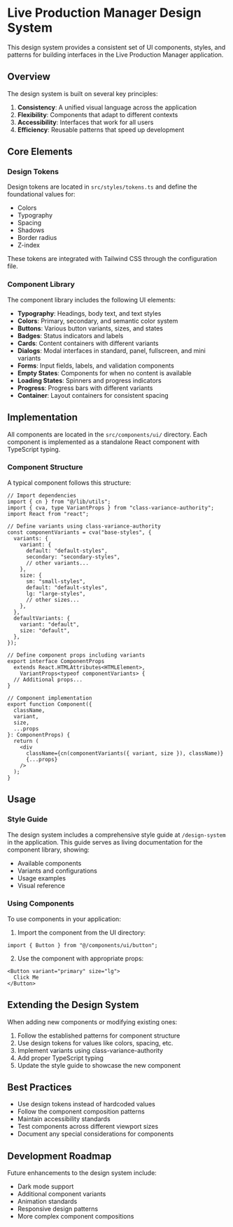 # Live Production Manager Design System

This design system provides a consistent set of UI components, styles, and patterns for building interfaces in the Live Production Manager application.

## Overview

The design system is built on several key principles:

1. **Consistency**: A unified visual language across the application
2. **Flexibility**: Components that adapt to different contexts
3. **Accessibility**: Interfaces that work for all users
4. **Efficiency**: Reusable patterns that speed up development

## Core Elements

### Design Tokens

Design tokens are located in `src/styles/tokens.ts` and define the foundational values for:

- Colors
- Typography
- Spacing
- Shadows
- Border radius
- Z-index

These tokens are integrated with Tailwind CSS through the configuration file.

### Component Library

The component library includes the following UI elements:

- **Typography**: Headings, body text, and text styles
- **Colors**: Primary, secondary, and semantic color system
- **Buttons**: Various button variants, sizes, and states
- **Badges**: Status indicators and labels
- **Cards**: Content containers with different variants
- **Dialogs**: Modal interfaces in standard, panel, fullscreen, and mini variants
- **Forms**: Input fields, labels, and validation components
- **Empty States**: Components for when no content is available
- **Loading States**: Spinners and progress indicators
- **Progress**: Progress bars with different variants
- **Container**: Layout containers for consistent spacing

## Implementation

All components are located in the `src/components/ui/` directory. Each component is implemented as a standalone React component with TypeScript typing.

### Component Structure

A typical component follows this structure:

```tsx
// Import dependencies
import { cn } from "@/lib/utils";
import { cva, type VariantProps } from "class-variance-authority";
import React from "react";

// Define variants using class-variance-authority
const componentVariants = cva("base-styles", {
  variants: {
    variant: {
      default: "default-styles",
      secondary: "secondary-styles",
      // other variants...
    },
    size: {
      sm: "small-styles",
      default: "default-styles",
      lg: "large-styles",
      // other sizes...
    },
  },
  defaultVariants: {
    variant: "default",
    size: "default",
  },
});

// Define component props including variants
export interface ComponentProps
  extends React.HTMLAttributes<HTMLElement>,
    VariantProps<typeof componentVariants> {
  // Additional props...
}

// Component implementation
export function Component({
  className,
  variant,
  size,
  ...props
}: ComponentProps) {
  return (
    <div
      className={cn(componentVariants({ variant, size }), className)}
      {...props}
    />
  );
}
```

## Usage

### Style Guide

The design system includes a comprehensive style guide at `/design-system` in the application. This guide serves as living documentation for the component library, showing:

- Available components
- Variants and configurations
- Usage examples
- Visual reference

### Using Components

To use components in your application:

1. Import the component from the UI directory:

```tsx
import { Button } from "@/components/ui/button";
```

2. Use the component with appropriate props:

```tsx
<Button variant="primary" size="lg">
  Click Me
</Button>
```

## Extending the Design System

When adding new components or modifying existing ones:

1. Follow the established patterns for component structure
2. Use design tokens for values like colors, spacing, etc.
3. Implement variants using class-variance-authority
4. Add proper TypeScript typing
5. Update the style guide to showcase the new component

## Best Practices

- Use design tokens instead of hardcoded values
- Follow the component composition patterns
- Maintain accessibility standards
- Test components across different viewport sizes
- Document any special considerations for components

## Development Roadmap

Future enhancements to the design system include:

- Dark mode support
- Additional component variants
- Animation standards
- Responsive design patterns
- More complex component compositions 